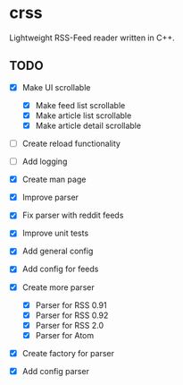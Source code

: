 # crss
Lightweight RSS-Feed reader written in C++.

## TODO
* [x] Make UI scrollable
    * [x] Make feed list scrollable
    * [x] Make article list scrollable
    * [x] Make article detail scrollable
* [ ] Create reload functionality
* [ ] Add logging
* [x] Create man page
* [x] Improve parser
* [x] Fix parser with reddit feeds
* [x] Improve unit tests
* [x] Add general config 
* [x] Add config for feeds
* [x] Create more parser
	* [x] Parser for RSS 0.91
	* [x] Parser for RSS 0.92
	* [x] Parser for RSS 2.0
	* [x] Parser for Atom 
* [x] Create factory for parser
* [x] Add config parser

